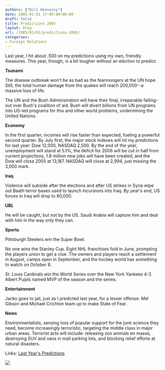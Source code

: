 ```yaml
---
authors: ["Bill Hennessy"]
date: 2005-01-01 17:09:00+00:00
draft: false
title: Predictions 2005
layout: blog
url: /2005/01/01/predictions-2005/
categories:
- Foreign Relations
---
```


Last year, I hit about .500 on my predictions using my own, friendly measures. This year, though, is a bit tougher without an election to predict.




**Tsunami**




The disease outbreak won't be as bad as the fearmongers at the UN hope. Still, the total human damage from the quakes will reach 200,000--a massive loss of life.




The UN and the Bush Administration will have their final, irreparable falling-out over Bush's coalition of aid. Bush will divert billions from UN programs into US-led programs for this and other world problems, undermining the United Nations.




**Economy**




In the first quarter, incomes will rise faster than expected, fueling a powerful second quarter. By July first, the major stock indexes will hit my predictions for last year: Dow 12,000, NASDAQ 2,500. By the end of the year, unemployment will stand at 5.1%, the deficit for 2006 will be cut in half from current projections, 1.8 million new jobs will have been created, and the Dow will close 2005 at 13,187. NASDAQ will close at 2,994, just missing the 3,000 mark.




**Iraq**




Violence will subside after the elections and after US strikes in Syria wipe out Baath terror bases used to launch incursions into Iraq. By year's end, US forces in Iraq will drop to 80,000.




**UBL**




He will be caught, but not by the US. Saudi Arabia will capture him and deal with him in the way only they can.




**Sports**  





Pittsburgh Steelers win the Super Bowl.




No one wins the Stanley Cup. Eight NHL franchises fold in June, prompting the players union to get a clue. The owners and players reach a settlement in August, camps open in September, and the hockey world has something to watch on October 8.




St. Louis Cardinals win the World Series over the New York Yankees 4-2. Albert Pujols named MVP of the season and the series.




**Entertainment**




Jacko goes to jail, just as I predicted last year, for a lesser offense. Mel Gibson and Michael Crichton team up to make State of Fear.




**News**




Environmentalists, sensing loss of popular support for the junk science they need, become increasingly terroristic, targeting the middle class in major urban areas. Terrorist acts will include: releasing zoo animals en masse, destroying SUV and vans in mall parking lots, and blocking relief efforts at natural disasters.




Links: [Last Year's Predictions](https://blog.billhennessy.com/blogs/hennessys_view/archive/2003/12/31/819.aspx)

![](https://blog.billhennessy.com/aggbug.aspx?PostID=916)


